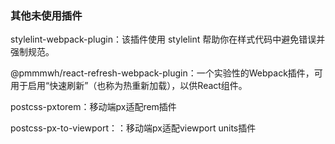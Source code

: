 ### 其他未使用插件

stylelint-webpack-plugin：该插件使用 stylelint 帮助你在样式代码中避免错误并强制规范。

@pmmmwh/react-refresh-webpack-plugin：一个实验性的Webpack插件，可用于启用“快速刷新”（也称为热重新加载），以供React组件。

postcss-pxtorem：移动端px适配rem插件

postcss-px-to-viewport：：移动端px适配viewport units插件
